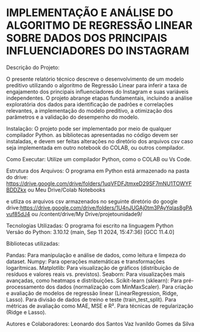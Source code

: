 # IMPLEMENTAÇÃO E ANÁLISE DO ALGORITMO DE REGRESSÃO LINEAR SOBRE DADOS DOS PRINCIPAIS INFLUENCIADORES DO INSTAGRAM

Descrição do Projeto: 

O presente relatório técnico descreve o desenvolvimento de um modelo preditivo utilizando o algoritmo de Regressão Linear para inferir a taxa de engajamento dos principais influenciadores do Instagram e suas variáveis independentes. O projeto abrange etapas fundamentais, incluindo a análise exploratória dos dados para identificação de padrões e correlações relevantes, a implementação do modelo preditivo, a otimização dos parâmetros e a validação do desempenho do modelo.

Instalação: O projeto pode ser implementado por meio  de qualquer compilador Python. as bibliotecas apresentadas no código devem ser instaladas,  e devem ser feitas alterações
no diretório dos arquivos csv caso seja implementada em outro notebook do COLAB, ou outros compilador.

Como Executar: Utilize um compilador Python, como o COLAB ou  Vs Code.

Estrutura dos Arquivos: O programa em Python está armazenado na pasta do drive: https://drive.google.com/drive/folders/1uqVFDFJtmxeD29SF7mNU1TOWYFBDDZkx ou Meu Drive/Colab Notebooks

e utliza os arquivos csv armazenados no seguinte diretório do google drive:https://drive.google.com/drive/folders/1U4nJUGAj0tm3PAyYqlas8gPAvuf85dJ4 ou /content/drive/My Drive/projetounidade9/

Tecnologias Utilizadas: O programa foi  escrito na linguagem Python  
Versão do Python: 3.10.12 (main, Sep 11 2024, 15:47:36) [GCC 11.4.0]

Bibliotecas utilizadas:

Pandas: Para manipulação e análise de dados, como leitura e limpeza do dataset.
Numpy: Para operações matemáticas e transformações logarítmicas.
Matplotlib: Para visualização de gráficos (distribuição de resíduos e valores reais vs. previstos).
Seaborn: Para visualizações mais avançadas, como heatmaps e distribuições.
Scikit-learn (sklearn):
Para pré-processamento dos dados (normalização com MinMaxScaler).
Para criação e avaliação de modelos de regressão linear (LinearRegression, Ridge, Lasso).
Para divisão de dados de treino e teste (train_test_split).
Para métricas de avaliação como MAE, MSE e R².
Para técnicas de regularização (Ridge e Lasso).

Autores e Colaboradores: 
Leonardo dos Santos Vaz
Ivanildo Gomes da Silva


